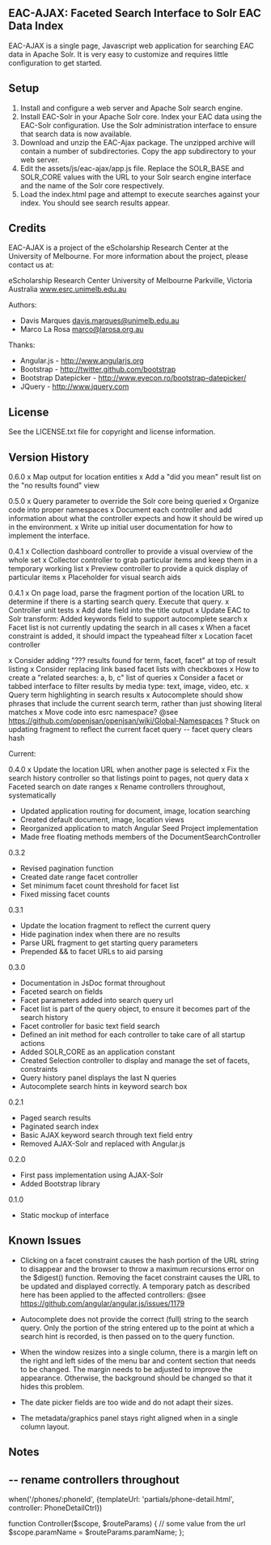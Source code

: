 EAC-AJAX: Faceted Search Interface to Solr EAC Data Index
---------------------------------------------------------

EAC-AJAX is a single page, Javascript web application for searching EAC data in 
Apache Solr. It is very easy to customize and requires little configuration to
get started.


Setup
-----

1. Install and configure a web server and Apache Solr search engine.
2. Install EAC-Solr in your Apache Solr core. Index your EAC data using the 
   EAC-Solr configuration. Use the Solr administration interface to ensure that 
   search data is now available.
3. Download and unzip the EAC-Ajax package. The unzipped archive will contain a 
   number of subdirectories.  Copy the app subdirectory to your web server.
4. Edit the assets/js/eac-ajax/app.js file. Replace the SOLR_BASE and SOLR_CORE 
   values with the URL to your Solr search engine interface and the name of the 
   Solr core respectively.
5. Load the index.html page and attempt to execute searches against your
   index. You should see search results appear.


Credits
-------

EAC-AJAX is a project of the eScholarship Research Center at the University of 
Melbourne. For more information about the project, please contact us at:

  eScholarship Research Center
  University of Melbourne
  Parkville, Victoria
  Australia
  www.esrc.unimelb.edu.au

Authors:

- Davis Marques <davis.marques@unimelb.edu.au>
- Marco La Rosa <marco@larosa.org.au>
  
Thanks:

- Angular.js - http://www.angularjs.org
- Bootstrap - http://twitter.github.com/bootstrap
- Bootstrap Datepicker - http://www.eyecon.ro/bootstrap-datepicker/
- JQuery - http://www.jquery.com
  

License
-------
See the LICENSE.txt file for copyright and license information. 


Version History
---------------

0.6.0
x Map output for location entities
x Add a "did you mean" result list on the "no results found" view

0.5.0
x Query parameter to override the Solr core being queried
x Organize code into proper namespaces
x Document each controller and add information about what the controller 
  expects and how it should be wired up in the environment.
x Write up initial user documentation for how to implement the interface.

0.4.1
x Collection dashboard controller to provide a visual overview of the whole set
x Collector controller to grab particular items and keep them in a temporary 
  working list
x Preview controller to provide a quick display of particular items
x Placeholder for visual search aids

0.4.1
x On page load, parse the fragment portion of the location URL to determine
   if there is a starting search query.  Execute that query.
x Controller unit tests
x Add date field into the title output
x Update EAC to Solr transform: Added keywords field to support autocomplete 
  search
x Facet list is not currently updating the search in all cases
x When a facet constraint is added, it should impact the typeahead filter
x Location facet controller

x Consider adding "??? results found for term, facet, facet" at top of result 
  listing
x Consider replacing link based facet lists with checkboxes
x How to create a "related searches: a, b, c" list of queries
x Consider a facet or tabbed interface to filter results by media type: text, 
  image, video, etc.
x Query term highlighting in search results
x Autocomplete should show phrases that include the current search term, rather 
  than just showing literal matches
x Move code into esrc namespace? 
  @see https://github.com/openjsan/openjsan/wiki/Global-Namespaces
? Stuck on updating fragment to reflect the current facet query -- facet query
  clears hash

Current:

0.4.0
x Update the location URL when another page is selected
x Fix the search history controller so that listings point to pages, not query 
  data
x Faceted search on date ranges
x Rename controllers throughout, systematically

- Updated application routing for document, image, location searching
- Created default document, image, location views
- Reorganized application to match Angular Seed Project implementation
- Made free floating methods members of the DocumentSearchController

0.3.2
- Revised pagination function
- Created date range facet controller
- Set minimum facet count threshold for facet list
- Fixed missing facet counts

0.3.1
- Update the location fragment to reflect the current query
- Hide pagination index when there are no results
- Parse URL fragment to get starting query parameters
- Prepended && to facet URLs to aid parsing

0.3.0 
- Documentation in JsDoc format throughout
- Faceted search on fields
- Facet parameters added into search query url
- Facet list is part of the query object, to ensure it becomes part of the 
  search history
- Facet controller for basic text field search
- Defined an init method for each controller to take care of all startup 
  actions
- Added SOLR_CORE as an application constant
- Created Selection controller to display and manage the set of facets, 
  constraints
- Query history panel displays the last N queries
- Autocomplete search hints in keyword search box

0.2.1
- Paged search results
- Paginated search index
- Basic AJAX keyword search through text field entry
- Removed AJAX-Solr and replaced with Angular.js

0.2.0
- First pass implementation using AJAX-Solr
- Added Bootstrap library

0.1.0
- Static mockup of interface


Known Issues
------------

- Clicking on a facet constraint causes the hash portion of the URL string to
  disappear and the browser to throw a maximum recursions error on the $digest()
  function. Removing the facet constraint causes the URL to be updated and 
  displayed correctly. A temporary patch as described here has been applied to
  the affected controllers:
  @see https://github.com/angular/angular.js/issues/1179

- Autocomplete does not provide the correct (full) string to the search query.
  Only the portion of the string entered up to the point at which a search 
  hint is recorded, is then passed on to the query function.

- When the window resizes into a single column, there is a margin left on the
  right and left sides of the menu bar and content section that needs to be 
  changed.  The margin needs to be adjusted to improve the appearance.
  Otherwise, the background should be changed so that it hides this problem.

- The date picker fields are too wide and do not adapt their sizes.

- The metadata/graphics panel stays right aligned when in a single column
  layout.


Notes
-----

-- rename controllers throughout
-- 

when('/phones/:phoneId', {templateUrl: 'partials/phone-detail.html', controller: PhoneDetailCtrl})

function Controller($scope, $routeParams) {
  // some value from the url
  $scope.paramName = $routeParams.paramName;
};
